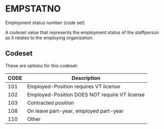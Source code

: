 
# EMPSTATNO

Employment status number (code set)

A codeset value that represents the employment status of the staffperson as it relates to the employing organization.

## Codeset

These are options for this codeset:

|   CODE | Description                                   |
|--------|-----------------------------------------------|
|    101 | Employed-Position requires VT license         |
|    102 | Employed-Position DOES NOT require VT license |
|    103 | Contracted position                           |
|    108 | On leave part-year, employed part-year        |
|    110 | Other                                         |

    